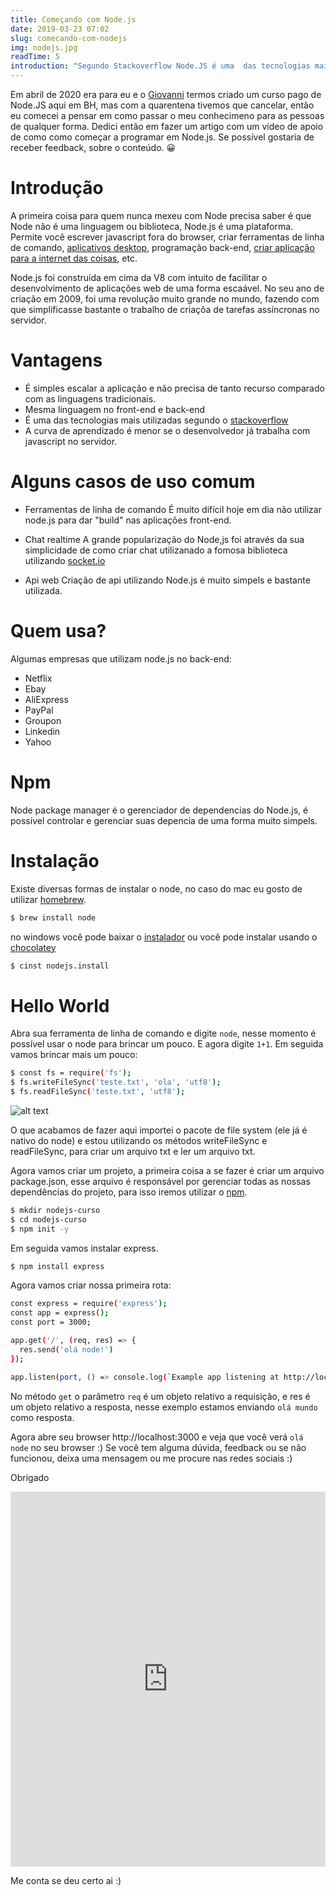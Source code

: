 ```yaml
---
title: Começando com Node.js
date: 2019-03-23 07:02
slug: comecando-com-nodejs 
img: nodejs.jpg
readTime: 5
introduction: "Segundo Stackoverflow Node.JS é uma  das tecnologias mais utilizadas, nesse artigo vou contar um pouco como começar a trabalhar com o node e qual o motivo da sua popularidade."
---
```


Em abril de 2020 era para eu e o <a href="https://keppelen.dev/">Giovanni</a> termos criado um curso pago de Node.JS aqui em BH, mas com a quarentena tivemos que cancelar, então eu comecei a pensar em como passar o meu conhecimeno para as pessoas de qualquer forma. Dedici então em fazer um artigo com um vídeo de apoio de como como começar a programar em Node.js. Se possível gostaria de receber feedback, sobre o conteúdo. 😀

# Introdução
A primeira coisa para quem nunca mexeu  com Node precisa saber é que Node não é uma linguagem ou biblioteca, Node.js é uma plataforma. Permite você escrever javascript fora do browser, criar ferramentas de linha de comando, <a href="https://nwjs.io/">aplicativos desktop</a>, programação back-end, <a href="http://johnny-five.io/">criar aplicação para a internet das coisas</a>, etc.

Node.js foi construída em cima da V8  com intuito de facilitar o desenvolvimento de aplicações web de uma forma escaável.
No seu ano de criação em 2009, foi uma revolução muito grande no mundo, fazendo com que simplificasse bastante o trabalho de criaçõa de tarefas assíncronas no servidor.

# Vantagens
- É simples escalar a aplicação e não precisa de tanto recurso comparado com as linguagens tradicionais.
- Mesma linguagem no front-end e back-end
- É uma das tecnologias mais utilizadas segundo o <a href="https://insights.stackoverflow.com/survey/2019#technology-_-other-frameworks-libraries-and-tools">stackoverflow</a>
- A curva de aprendizado é menor se o desenvolvedor já trabalha com javascript no servidor.

# Alguns casos de uso comum
- Ferramentas de linha de comando
É muito difícil hoje em dia não utilizar node.js para dar "build" nas aplicações front-end.

- Chat realtime
A grande popularização do Node,js foi através da sua simplicidade de como criar chat utilizanado a fomosa biblioteca utilizando
<a href="https://socket.io/">socket.io</a>

- Api web
Criação de api utilizando Node.js é muito simpels e bastante utilizada.



# Quem usa?
Algumas empresas que utilizam node.js no back-end:

- Netflix
- Ebay
- AliExpress
- PayPal
- Groupon
- Linkedin
- Yahoo

# Npm
Node package manager é o gerenciador de dependencias do Node.js, é possível controlar e gerenciar suas depencia de uma forma
muito simpels.

# Instalação 
Existe diversas formas de instalar o node, no caso do mac eu gosto de utilizar <a href="https://brew.sh/">homebrew</a>.

```sh
$ brew install node
```

no windows você pode baixar o <a href="https://nodejs.org/en/download/current/">instalador</a> 
ou você pode instalar usando o <a href="https://chocolatey.org/">chocolatey</a>

```sh
$ cinst nodejs.install
```

# Hello World
Abra sua ferramenta de linha de comando e digite `node`, nesse momento é possível usar o node para  brincar um pouco.
E agora digite `1+1`.
Em seguida vamos brincar mais um pouco:

```sh
$ const fs = require('fs');
$ fs.writeFileSync('teste.txt', 'ola', 'utf8');
$ fs.readFileSync('teste.txt', 'utf8');
```
![alt text](/print-curso-node.png)

O que acabamos de fazer aqui importei o pacote de file system (ele já é nativo do node) e estou utilizando os métodos writeFileSync e readFileSync, para criar um arquivo txt e ler um arquivo txt.


Agora vamos criar um projeto, a primeira coisa a se fazer é criar um arquivo package.json, esse arquivo é responsável por gerenciar todas as nossas dependências do projeto, para isso iremos utilizar o <a href="https://www.npmjs.com/">npm</a>.

```sh
$ mkdir nodejs-curso
$ cd nodejs-curso
$ npm init -y
```

Em seguida vamos instalar express.

```sh
$ npm install express
```

Agora vamos criar nossa primeira rota:

```sh
const express = require('express');
const app = express();
const port = 3000;

app.get('/', (req, res) => { 
  res.send('olá node!')
});

app.listen(port, () => console.log(`Example app listening at http://localhost:${port}`))
```

No método `get` o parâmetro `req` é um objeto relativo a requisição, e res é um objeto relativo a resposta, nesse exemplo estamos enviando `olá mundo` como resposta.

Agora abre seu browser http://localhost:3000 e veja que você verá  `olá node` no seu browser :)
Se você tem alguma dúvida, feedback ou se não funcionou, deixa uma mensagem ou me procure nas redes sociais :)

Obrigado




<iframe src="https://player.vimeo.com/video/409465050" width="100%" height="600" frameborder="0" allow="autoplay; fullscreen" allowfullscreen></iframe>

Me conta se deu certo ai :)

<!-- # Minhas primeira api com Node.js
Atualmente a forma atual de se desenvolver aplicações web usando node é criando API, que é a interface de programação de aplicação, ou seja você separa totalmente o front-end e o back-end
Express é um "minimalist web framework",  que foi feito para criar aplicações web sendo uma ótima solução para criação de api. -->
